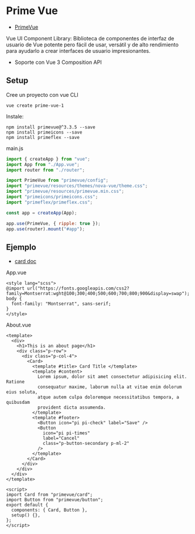 # Prime Vue

- [PrimeVue](https://primefaces.org/primevue/)

Vue UI Component Library: Biblioteca de componentes de interfaz de usuario de Vue potente pero fácil de usar, versátil y de alto rendimiento para ayudarlo a crear interfaces de usuario impresionantes.

- Soporte con Vue 3 Composition API

## Setup

Cree un proyecto con vue CLI

```
vue create prime-vue-1
```

Instale:

```
npm install primevue@^3.3.5 --save
npm install primeicons --save
npm install primeflex --save
```

main.js

```js
import { createApp } from "vue";
import App from "./App.vue";
import router from "./router";

import PrimeVue from "primevue/config";
import "primevue/resources/themes/nova-vue/theme.css";
import "primevue/resources/primevue.min.css";
import "primeicons/primeicons.css";
import "primeflex/primeflex.css";

const app = createApp(App);

app.use(PrimeVue, { ripple: true });
app.use(router).mount("#app");
```

## Ejemplo

- [card doc](https://primefaces.org/primevue/showcase/#/card)

App.vue

```vue
<style lang="scss">
@import url("https://fonts.googleapis.com/css2?family=Montserrat:wght@100;300;400;500;600;700;800;900&display=swap");
body {
  font-family: "Montserrat", sans-serif;
}
</style>
```

About.vue

```vue
<template>
  <div>
    <h1>This is an about page</h1>
    <div class="p-row">
      <div class="p-col-4">
        <Card>
          <template #title> Card Title </template>
          <template #content>
            Lorem ipsum, dolor sit amet consectetur adipisicing elit. Ratione
            consequatur maxime, laborum nulla at vitae enim dolorum eius soluta,
            atque autem culpa doloremque necessitatibus tempora, a quibusdam
            provident dicta assumenda.
          </template>
          <template #footer>
            <Button icon="pi pi-check" label="Save" />
            <Button
              icon="pi pi-times"
              label="Cancel"
              class="p-button-secondary p-ml-2"
            />
          </template>
        </Card>
      </div>
    </div>
  </div>
</template>

<script>
import Card from "primevue/card";
import Button from "primevue/button";
export default {
  components: { Card, Button },
  setup() {},
};
</script>
```
